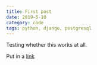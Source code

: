 ```yaml
---
title: First post
date: 2019-5-10
category: code
tags: python, django, postgresql
---
```

Testing whether this works at all.

Put in a [link](https://nieuws.link)


